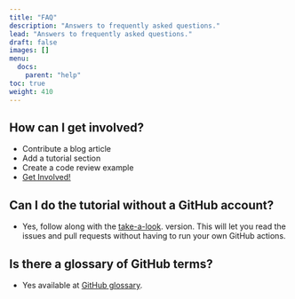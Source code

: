 ```yaml
---
title: "FAQ"
description: "Answers to frequently asked questions."
lead: "Answers to frequently asked questions."
draft: false
images: []
menu:
  docs:
    parent: "help"
toc: true
weight: 410
---
```


## How can I get involved?

- Contribute a blog article
- Add a tutorial section
- Create a code review example
- [Get Involved!](/get-involved/)

## Can I do the tutorial without a GitHub account?

- Yes, follow along with the [take-a-look](https://github.com/scientific-software-reviewers/tutorial-take-a-look).
version. This will let you read the issues and pull requests without having to run your own GitHub actions. 


## Is there a glossary of GitHub terms?

- Yes available at [GitHub glossary](https://docs.github.com/en/get-started/quickstart/github-glossary).





